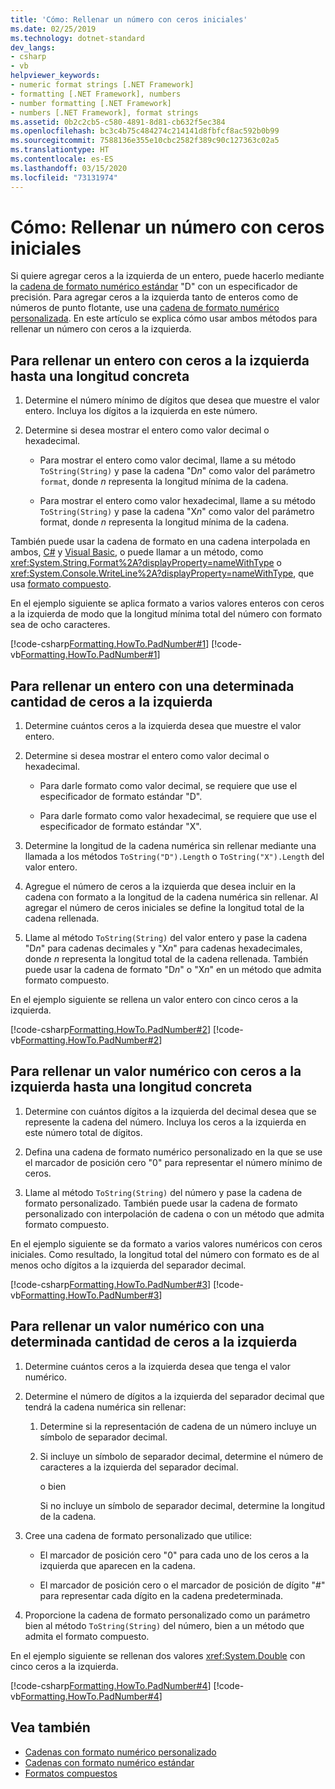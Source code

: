 ```yaml
---
title: 'Cómo: Rellenar un número con ceros iniciales'
ms.date: 02/25/2019
ms.technology: dotnet-standard
dev_langs:
- csharp
- vb
helpviewer_keywords:
- numeric format strings [.NET Framework]
- formatting [.NET Framework], numbers
- number formatting [.NET Framework]
- numbers [.NET Framework], format strings
ms.assetid: 0b2c2cb5-c580-4891-8d81-cb632f5ec384
ms.openlocfilehash: bc3c4b75c484274c214141d8fbfcf8ac592b0b99
ms.sourcegitcommit: 7588136e355e10cbc2582f389c90c127363c02a5
ms.translationtype: HT
ms.contentlocale: es-ES
ms.lasthandoff: 03/15/2020
ms.locfileid: "73131974"
---
```

# <a name="how-to-pad-a-number-with-leading-zeros"></a>Cómo: Rellenar un número con ceros iniciales

Si quiere agregar ceros a la izquierda de un entero, puede hacerlo mediante la [cadena de formato numérico estándar](../../../docs/standard/base-types/standard-numeric-format-strings.md) "D" con un especificador de precisión. Para agregar ceros a la izquierda tanto de enteros como de números de punto flotante, use una [cadena de formato numérico personalizada](../../../docs/standard/base-types/custom-numeric-format-strings.md). En este artículo se explica cómo usar ambos métodos para rellenar un número con ceros a la izquierda.

## <a name="to-pad-an-integer-with-leading-zeros-to-a-specific-length"></a>Para rellenar un entero con ceros a la izquierda hasta una longitud concreta

1. Determine el número mínimo de dígitos que desea que muestre el valor entero. Incluya los dígitos a la izquierda en este número.

1. Determine si desea mostrar el entero como valor decimal o hexadecimal.

    - Para mostrar el entero como valor decimal, llame a su método `ToString(String)` y pase la cadena "D*n*" como valor del parámetro `format`, donde *n* representa la longitud mínima de la cadena.

    - Para mostrar el entero como valor hexadecimal, llame a su método `ToString(String)` y pase la cadena "X*n*" como valor del parámetro format, donde *n* representa la longitud mínima de la cadena.

También puede usar la cadena de formato en una cadena interpolada en ambos, [C#](../../csharp/language-reference/tokens/interpolated.md) y [Visual Basic](../../visual-basic/programming-guide/language-features/strings/interpolated-strings.md), o puede llamar a un método, como <xref:System.String.Format%2A?displayProperty=nameWithType> o <xref:System.Console.WriteLine%2A?displayProperty=nameWithType>, que usa [formato compuesto](../../../docs/standard/base-types/composite-formatting.md).

En el ejemplo siguiente se aplica formato a varios valores enteros con ceros a la izquierda de modo que la longitud mínima total del número con formato sea de ocho caracteres.

[!code-csharp[Formatting.HowTo.PadNumber#1](../../../samples/snippets/csharp/VS_Snippets_CLR/Formatting.HowTo.PadNumber/cs/Pad1.cs#1)]
[!code-vb[Formatting.HowTo.PadNumber#1](../../../samples/snippets/visualbasic/VS_Snippets_CLR/Formatting.HowTo.PadNumber/vb/Pad1.vb#1)]

## <a name="to-pad-an-integer-with-a-specific-number-of-leading-zeros"></a>Para rellenar un entero con una determinada cantidad de ceros a la izquierda

1. Determine cuántos ceros a la izquierda desea que muestre el valor entero.

1. Determine si desea mostrar el entero como valor decimal o hexadecimal.

    - Para darle formato como valor decimal, se requiere que use el especificador de formato estándar "D".

    - Para darle formato como valor hexadecimal, se requiere que use el especificador de formato estándar "X".

1. Determine la longitud de la cadena numérica sin rellenar mediante una llamada a los métodos `ToString("D").Length` o `ToString("X").Length` del valor entero.

1. Agregue el número de ceros a la izquierda que desea incluir en la cadena con formato a la longitud de la cadena numérica sin rellenar. Al agregar el número de ceros iniciales se define la longitud total de la cadena rellenada.

1. Llame al método `ToString(String)` del valor entero y pase la cadena "D*n*" para cadenas decimales y "X*n*" para cadenas hexadecimales, donde *n* representa la longitud total de la cadena rellenada. También puede usar la cadena de formato "D*n*" o "X*n*" en un método que admita formato compuesto.

En el ejemplo siguiente se rellena un valor entero con cinco ceros a la izquierda.

[!code-csharp[Formatting.HowTo.PadNumber#2](../../../samples/snippets/csharp/VS_Snippets_CLR/Formatting.HowTo.PadNumber/cs/Pad1.cs#2)]
[!code-vb[Formatting.HowTo.PadNumber#2](../../../samples/snippets/visualbasic/VS_Snippets_CLR/Formatting.HowTo.PadNumber/vb/Pad1.vb#2)]

## <a name="to-pad-a-numeric-value-with-leading-zeros-to-a-specific-length"></a>Para rellenar un valor numérico con ceros a la izquierda hasta una longitud concreta

1. Determine con cuántos dígitos a la izquierda del decimal desea que se represente la cadena del número. Incluya los ceros a la izquierda en este número total de dígitos.

1. Defina una cadena de formato numérico personalizado en la que se use el marcador de posición cero "0" para representar el número mínimo de ceros.

1. Llame al método `ToString(String)` del número y pase la cadena de formato personalizado. También puede usar la cadena de formato personalizado con interpolación de cadena o con un método que admita formato compuesto.

En el ejemplo siguiente se da formato a varios valores numéricos con ceros iniciales. Como resultado, la longitud total del número con formato es de al menos ocho dígitos a la izquierda del separador decimal.

[!code-csharp[Formatting.HowTo.PadNumber#3](../../../samples/snippets/csharp/VS_Snippets_CLR/Formatting.HowTo.PadNumber/cs/Pad1.cs#3)]
[!code-vb[Formatting.HowTo.PadNumber#3](../../../samples/snippets/visualbasic/VS_Snippets_CLR/Formatting.HowTo.PadNumber/vb/Pad1.vb#3)]

## <a name="to-pad-a-numeric-value-with-a-specific-number-of-leading-zeros"></a>Para rellenar un valor numérico con una determinada cantidad de ceros a la izquierda

1. Determine cuántos ceros a la izquierda desea que tenga el valor numérico.

1. Determine el número de dígitos a la izquierda del separador decimal que tendrá la cadena numérica sin rellenar:

    1. Determine si la representación de cadena de un número incluye un símbolo de separador decimal.

    1. Si incluye un símbolo de separador decimal, determine el número de caracteres a la izquierda del separador decimal.

         o bien

         Si no incluye un símbolo de separador decimal, determine la longitud de la cadena.

1. Cree una cadena de formato personalizado que utilice:

    - El marcador de posición cero "0" para cada uno de los ceros a la izquierda que aparecen en la cadena.

    - El marcador de posición cero o el marcador de posición de dígito "#" para representar cada dígito en la cadena predeterminada.

1. Proporcione la cadena de formato personalizado como un parámetro bien al método `ToString(String)` del número, bien a un método que admita el formato compuesto.

En el ejemplo siguiente se rellenan dos valores <xref:System.Double> con cinco ceros a la izquierda.

[!code-csharp[Formatting.HowTo.PadNumber#4](../../../samples/snippets/csharp/VS_Snippets_CLR/Formatting.HowTo.PadNumber/cs/Pad1.cs#4)]
[!code-vb[Formatting.HowTo.PadNumber#4](../../../samples/snippets/visualbasic/VS_Snippets_CLR/Formatting.HowTo.PadNumber/vb/Pad1.vb#4)]

## <a name="see-also"></a>Vea también

- [Cadenas con formato numérico personalizado](../../../docs/standard/base-types/custom-numeric-format-strings.md)
- [Cadenas con formato numérico estándar](../../../docs/standard/base-types/standard-numeric-format-strings.md)
- [Formatos compuestos](../../../docs/standard/base-types/composite-formatting.md)
